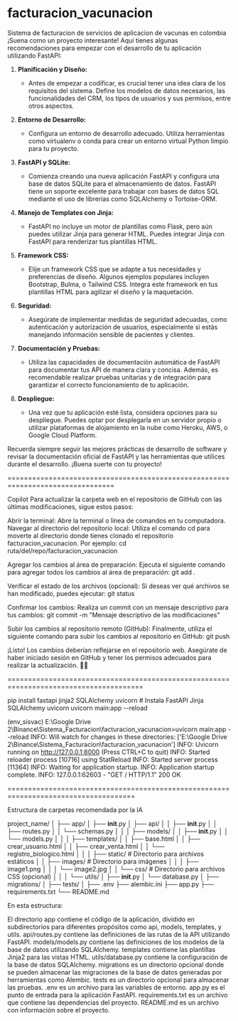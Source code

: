 # facturacion_vacunacion
Sistema de facturacion de servicios de aplicacion de vacunas en colombia
¡Suena como un proyecto interesante! Aquí tienes algunas recomendaciones para empezar con el desarrollo de tu aplicación utilizando FastAPI:

1. **Planificación y Diseño:**
   - Antes de empezar a codificar, es crucial tener una idea clara de los requisitos del sistema. Define los modelos de datos necesarios, las funcionalidades del CRM, los tipos de usuarios y sus permisos, entre otros aspectos.

2. **Entorno de Desarrollo:**
   - Configura un entorno de desarrollo adecuado. Utiliza herramientas como virtualenv o conda para crear un entorno virtual Python limpio para tu proyecto.

3. **FastAPI y SQLite:**
   - Comienza creando una nueva aplicación FastAPI y configura una base de datos SQLite para el almacenamiento de datos. FastAPI tiene un soporte excelente para trabajar con bases de datos SQL mediante el uso de librerías como SQLAlchemy o Tortoise-ORM.

4. **Manejo de Templates con Jinja:**
   - FastAPI no incluye un motor de plantillas como Flask, pero aún puedes utilizar Jinja para generar HTML. Puedes integrar Jinja con FastAPI para renderizar tus plantillas HTML.

5. **Framework CSS:**
   - Elije un framework CSS que se adapte a tus necesidades y preferencias de diseño. Algunos ejemplos populares incluyen Bootstrap, Bulma, o Tailwind CSS. Integra este framework en tus plantillas HTML para agilizar el diseño y la maquetación.

6. **Seguridad:**
   - Asegúrate de implementar medidas de seguridad adecuadas, como autenticación y autorización de usuarios, especialmente si estás manejando información sensible de pacientes y clientes.

7. **Documentación y Pruebas:**
   - Utiliza las capacidades de documentación automática de FastAPI para documentar tus API de manera clara y concisa. Además, es recomendable realizar pruebas unitarias y de integración para garantizar el correcto funcionamiento de tu aplicación.

8. **Despliegue:**
   - Una vez que tu aplicación esté lista, considera opciones para su despliegue. Puedes optar por desplegarla en un servidor propio o utilizar plataformas de alojamiento en la nube como Heroku, AWS, o Google Cloud Platform.

Recuerda siempre seguir las mejores prácticas de desarrollo de software y revisar la documentación oficial de FastAPI y las herramientas que utilices durante el desarrollo. ¡Buena suerte con tu proyecto!

================================================================================

Copilot
Para actualizar la carpeta web en el repositorio de GitHub con las últimas modificaciones, sigue estos pasos:

Abrir la terminal:
Abre la terminal o línea de comandos en tu computadora.
Navegar al directorio del repositorio local:
Utiliza el comando cd para moverte al directorio donde tienes clonado el repositorio facturacion_vacunacion. Por ejemplo:
cd ruta/del/repo/facturacion_vacunacion

Agregar los cambios al área de preparación:
Ejecuta el siguiente comando para agregar todos los cambios al área de preparación:
git add .

Verificar el estado de los archivos (opcional):
Si deseas ver qué archivos se han modificado, puedes ejecutar:
git status

Confirmar los cambios:
Realiza un commit con un mensaje descriptivo para tus cambios:
git commit -m "Mensaje descriptivo de las modificaciones"

Subir los cambios al repositorio remoto (GitHub):
Finalmente, utiliza el siguiente comando para subir los cambios al repositorio en GitHub:
git push

¡Listo! Los cambios deberían reflejarse en el repositorio web. Asegúrate de haber iniciado sesión en GitHub y tener los permisos adecuados para realizar la actualización. 🚀🔗

=======================================================================================

pip install fastapi jinja2 SQLAlchemy uvicorn # Instala FastAPI Jinja SQLAlchemy uvicorn
uvicorn main:app --reload

(env_sisvac) E:\Google Drive 2\Binance\Sistema_Facturacion\facturacion_vacunacion>uvicorn main:app --reload
INFO:     Will watch for changes in these directories: ['E:\\Google Drive 2\\Binance\\Sistema_Facturacion\\facturacion_vacunacion']
INFO:     Uvicorn running on http://127.0.0.1:8000 (Press CTRL+C to quit)
INFO:     Started reloader process [10716] using StatReload
INFO:     Started server process [11364]
INFO:     Waiting for application startup.
INFO:     Application startup complete.
INFO:     127.0.0.1:62603 - "GET / HTTP/1.1" 200 OK

=====================================================================================

Estructura de carpetas recomendada por la IA

project_name/
│
├── app/
│   ├── __init__.py
│   ├── api/
│   │   ├── __init__.py
│   │   ├── routes.py
│   │   └── schemas.py
│   │
│   ├── models/
│   │   ├── __init__.py
│   │   └── models.py
│   │
│   ├── templates/
│   │   ├── base.html
│   │   ├── crear_usuario.html
│   │   ├── crear_venta.html
│   │   └── registro_biologico.html
│   │
│   ├── static/                   # Directorio para archivos estáticos
│   │   ├── images/               # Directorio para imágenes
│   │   │   ├── image1.png
│   │   │   └── image2.jpg
│   │   └── css/                  # Directorio para archivos CSS (opcional)
│   │
│   └── utils/
│       ├── __init__.py
│       └── database.py
│
├── migrations/
│
├── tests/
│
├── .env
├── alembic.ini
├── app.py
├── requirements.txt
└── README.md

En esta estructura:

El directorio app contiene el código de la aplicación, dividido en subdirectorios para diferentes propósitos como api, models, templates, y utils.
api/routes.py contiene las definiciones de las rutas de la API utilizando FastAPI.
models/models.py contiene las definiciones de los modelos de la base de datos utilizando SQLAlchemy.
templates contiene las plantillas Jinja2 para las vistas HTML.
utils/database.py contiene la configuración de la base de datos SQLAlchemy.
migrations es un directorio opcional donde se pueden almacenar las migraciones de la base de datos generadas por herramientas como Alembic.
tests es un directorio opcional para almacenar las pruebas.
.env es un archivo para las variables de entorno.
app.py es el punto de entrada para la aplicación FastAPI.
requirements.txt es un archivo que contiene las dependencias del proyecto.
README.md es un archivo con información sobre el proyecto.